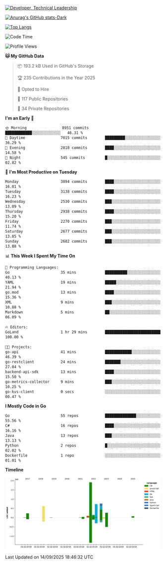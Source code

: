 <div>
  <a href="https://www.linkedin.com/in/arielpineiro/" target="_blank" rel="nofollow noopener noreferrer">
    <img src="https://img.shields.io/badge/-LinkedIn-%230077B5?style=for-the-badge&logo=linkedin&logoColor=white" alt="Developer, Technical Leadership" title="Ariel Piñeiro">
  </a>
</div>

[![Anurag's GitHub stats-Dark](https://github-readme-stats.vercel.app/api?username=arielsrv&show_icons=true&theme=dark#gh-dark-mode-only)](https://github.com/anuraghazra/github-readme-stats#gh-dark-mode-only)

[![Top Langs](https://github-readme-stats.vercel.app/api/top-langs/?username=arielsrv&layout=compact&langs_count=10&theme=dark#gh-dark-mode-only)](https://github.com/anuraghazra/github-readme-stats&theme=dark#gh-dark-mode-only)

<!--START_SECTION:waka-->
![Code Time](http://img.shields.io/badge/Code%20Time-1%2C388%20hrs%2013%20mins-blue)

![Profile Views](http://img.shields.io/badge/Profile%20Views-0-blue)

**🐱 My GitHub Data** 

> 📦 193.2 kB Used in GitHub's Storage 
 > 
> 🏆 235 Contributions in the Year 2025
 > 
> 💼 Opted to Hire
 > 
> 📜 117 Public Repositories 
 > 
> 🔑 34 Private Repositories 
 > 
**I'm an Early 🐤** 

```text
🌞 Morning                8951 commits        ████████████░░░░░░░░░░░░░   46.31 % 
🌆 Daytime                7015 commits        █████████░░░░░░░░░░░░░░░░   36.29 % 
🌃 Evening                2818 commits        ████░░░░░░░░░░░░░░░░░░░░░   14.58 % 
🌙 Night                  545 commits         █░░░░░░░░░░░░░░░░░░░░░░░░   02.82 % 
```
📅 **I'm Most Productive on Tuesday** 

```text
Monday                   3094 commits        ████░░░░░░░░░░░░░░░░░░░░░   16.01 % 
Tuesday                  3138 commits        ████░░░░░░░░░░░░░░░░░░░░░   16.23 % 
Wednesday                2530 commits        ███░░░░░░░░░░░░░░░░░░░░░░   13.09 % 
Thursday                 2938 commits        ████░░░░░░░░░░░░░░░░░░░░░   15.20 % 
Friday                   2270 commits        ███░░░░░░░░░░░░░░░░░░░░░░   11.74 % 
Saturday                 2677 commits        ███░░░░░░░░░░░░░░░░░░░░░░   13.85 % 
Sunday                   2682 commits        ███░░░░░░░░░░░░░░░░░░░░░░   13.88 % 
```


📊 **This Week I Spent My Time On** 

```text
💬 Programming Languages: 
Go                       35 mins             ██████████░░░░░░░░░░░░░░░   40.13 % 
YAML                     19 mins             █████░░░░░░░░░░░░░░░░░░░░   21.94 % 
go.mod                   13 mins             ████░░░░░░░░░░░░░░░░░░░░░   15.36 % 
XML                      9 mins              ███░░░░░░░░░░░░░░░░░░░░░░   10.88 % 
Markdown                 5 mins              ██░░░░░░░░░░░░░░░░░░░░░░░   06.09 % 

🔥 Editors: 
GoLand                   1 hr 29 mins        █████████████████████████   100.00 % 

🐱‍💻 Projects: 
go-api                   41 mins             ████████████░░░░░░░░░░░░░   46.39 % 
go-restclient            24 mins             ███████░░░░░░░░░░░░░░░░░░   27.04 % 
backend-api-sdk          13 mins             ████░░░░░░░░░░░░░░░░░░░░░   15.50 % 
go-metrics-collector     9 mins              ███░░░░░░░░░░░░░░░░░░░░░░   10.25 % 
go-kvs-client            0 secs              ░░░░░░░░░░░░░░░░░░░░░░░░░   00.47 % 
```

**I Mostly Code in Go** 

```text
Go                       55 repos            ██████████████░░░░░░░░░░░   55.56 % 
C#                       16 repos            ████░░░░░░░░░░░░░░░░░░░░░   16.16 % 
Java                     13 repos            ███░░░░░░░░░░░░░░░░░░░░░░   13.13 % 
Python                   2 repos             █░░░░░░░░░░░░░░░░░░░░░░░░   02.02 % 
Dockerfile               1 repo              ░░░░░░░░░░░░░░░░░░░░░░░░░   01.01 % 
```



**Timeline**

![Lines of Code chart](https://raw.githubusercontent.com/arielsrv/arielsrv/main/assets/bar_graph.png)


 Last Updated on 14/09/2025 18:46:32 UTC
<!--END_SECTION:waka-->
